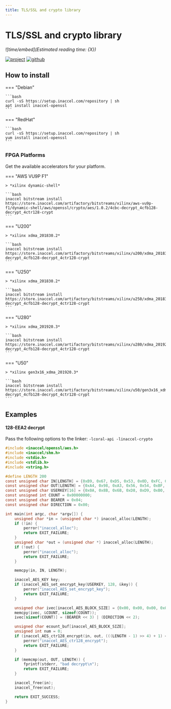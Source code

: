 ```yaml
---
title: TLS/SSL and crypto library
---
```


# TLS/SSL and crypto library

*![time/embed](Estimated reading time: {X})*

[![project](https://img.shields.io/static/v1?logo=OpenSSL&color=721412&label=Project&message=OpenSSL&style=for-the-badge)](https://openssl.org)
[![github](https://img.shields.io/static/v1?logo=GitHub&color=181717&label=GitHub&message=Code&style=for-the-badge)](https://github.com/inaccel/openssl)

## How to install

=== "Debian"

	```bash
	curl -sS https://setup.inaccel.com/repository | sh
	apt install inaccel-openssl
	```

=== "RedHat"

	```bash
	curl -sS https://setup.inaccel.com/repository | sh
	yum install inaccel-openssl
	```

### FPGA Platforms

Get the available accelerators for your platform.

=== "AWS VU9P F1"

	> *xilinx dynamic-shell*

	```bash
	inaccel bitstream install https://store.inaccel.com/artifactory/bitstreams/xilinx/aws-vu9p-f1/dynamic-shell/aws/openssl/crypto/aes/1.0.2/4cbc-decrypt_4cfb128-decrypt_4ctr128-crypt
	```

=== "U200"

	> *xilinx xdma_201830.2*

	```bash
	inaccel bitstream install https://store.inaccel.com/artifactory/bitstreams/xilinx/u200/xdma_201830.2/openssl/crypto/aes/1.0.2/4cbc-decrypt_4cfb128-decrypt_4ctr128-crypt
	```

=== "U250"

	> *xilinx xdma_201830.2*

	```bash
	inaccel bitstream install https://store.inaccel.com/artifactory/bitstreams/xilinx/u250/xdma_201830.2/openssl/crypto/aes/1.0.2/4cbc-decrypt_4cfb128-decrypt_4ctr128-crypt
	```

=== "U280"

	> *xilinx xdma_201920.3*

	```bash
	inaccel bitstream install https://store.inaccel.com/artifactory/bitstreams/xilinx/u280/xdma_201920.3/openssl/crypto/aes/1.0.2/4cbc-decrypt_4cfb128-decrypt_4ctr128-crypt
	```

=== "U50"

	> *xilinx gen3x16_xdma_201920.3*

	```bash
	inaccel bitstream install https://store.inaccel.com/artifactory/bitstreams/xilinx/u50/gen3x16_xdma_201920.3/openssl/crypto/aes/1.0.2/4cbc-decrypt_4cfb128-decrypt_4ctr128-crypt
	```

## Examples

#### 128-EEA2 decrypt

Pass the following options to the linker: `-lcoral-api -linaccel-crypto`

```c
#include <inaccel/openssl/aes.h>
#include <inaccel/shm.h>
#include <stdio.h>
#include <stdlib.h>
#include <string.h>

#define LENGTH 200
const unsigned char IN[LENGTH] = {0xB9, 0x67, 0xD5, 0x53, 0x0D, 0xFC, 0x48, 0x37, 0x1E, 0xE0, 0xEA, 0x48, 0xB7, 0x1D, 0xA4, 0x10, 0x6F, 0x6C, 0xC0, 0x54, 0x1F, 0x06, 0xBF, 0x66, 0x40, 0x4E, 0xC3, 0x75, 0x4E, 0x0A, 0x0D, 0xC8, 0xDD, 0x66, 0x2C, 0x0E, 0xFE, 0xE0, 0x95, 0x8D, 0x3F, 0x12, 0xCF, 0x9C, 0xF2, 0xCA, 0xDA, 0xFF, 0xC6, 0x2E, 0xE3, 0xD1, 0x5A, 0x45, 0xB3, 0xF6, 0xAA, 0x4C, 0x6E, 0x78, 0x5B, 0x57, 0x86, 0xFC, 0xA2, 0xCF, 0x4C, 0x36, 0xE3, 0xAA, 0xE6, 0x8C, 0x8D, 0xB7, 0x02, 0xBE, 0x99, 0xD1, 0x88, 0x5A, 0x99, 0xCA, 0x88, 0xE3, 0xBA, 0xCC, 0xA1, 0xFD, 0xB2, 0x83, 0xC4, 0xC4, 0x07, 0x0A, 0xC7, 0x2D, 0x06, 0xCB, 0x2E, 0x5E, 0xC6, 0xBE, 0x0C, 0xA6, 0x27, 0xAA, 0xDA, 0x49, 0x45, 0x81, 0x62, 0x36, 0x0D, 0xEE, 0x93, 0xF9, 0x8D, 0x3A, 0x05, 0xB6, 0xE5, 0xA7, 0x19, 0x08, 0x26, 0xF6, 0x56, 0xF0, 0x1B, 0x2A, 0x58, 0x5B, 0xC7, 0x1B, 0xE9, 0x1A, 0x3B, 0x9D, 0xEF, 0xF1, 0xA7, 0x50, 0x2D, 0x70, 0x9D, 0x6C, 0x8E, 0x60, 0xE0, 0x31, 0xE4, 0xDE, 0x50, 0xE0, 0xF6, 0x80, 0x02, 0x94, 0xD3, 0xEF, 0xA7, 0x5B, 0xC3, 0x66, 0x5D, 0x82, 0x8E, 0xEB, 0x48, 0x68, 0x0B, 0x4B, 0xD4, 0xC9, 0xEE, 0x1F, 0x5F, 0x06, 0xF7, 0xBE, 0xAC, 0x2B, 0x9B, 0x67, 0xF7, 0x43, 0x79, 0xB2, 0xCC, 0xB8, 0xE9, 0x15, 0xCE, 0x5E, 0xD1, 0x1E, 0xB4, 0x8C, 0x12, 0x70};
const unsigned char OUT[LENGTH] = {0xA4, 0x98, 0xA3, 0x56, 0x54, 0xBF, 0xF2, 0xFD, 0xFA, 0x7A, 0x6C, 0x53, 0x15, 0x14, 0xEA, 0xE3, 0x2E, 0x52, 0x8F, 0x20, 0x57, 0x09, 0x58, 0x28, 0xA8, 0x06, 0xD5, 0xD1, 0x53, 0x83, 0x78, 0x76, 0x1C, 0x9A, 0x4B, 0xEE, 0x59, 0x3E, 0x6B, 0x53, 0x37, 0xD6, 0x25, 0x4B, 0x69, 0x8F, 0xAE, 0x96, 0x60, 0x3D, 0x36, 0xB6, 0xC5, 0x8D, 0xDE, 0x6D, 0x12, 0x33, 0x3E, 0xE3, 0xB5, 0xB5, 0x5A, 0xD0, 0xCF, 0x24, 0x3E, 0x28, 0xE0, 0xA8, 0xFA, 0x97, 0xFD, 0x1F, 0xE1, 0x67, 0x2D, 0x0F, 0x7C, 0x8D, 0xCB, 0x31, 0x43, 0x90, 0xBD, 0xA0, 0x7C, 0xCF, 0xD2, 0xB9, 0xB2, 0x88, 0xED, 0x8B, 0xD7, 0xBC, 0x2F, 0x16, 0x64, 0x0F, 0x3D, 0xDD, 0xA5, 0x3B, 0x7B, 0x07, 0x21, 0xA8, 0x94, 0x1C, 0x35, 0xDE, 0x4D, 0xF6, 0xED, 0x89, 0x97, 0x69, 0xD7, 0x69, 0xA1, 0x0A, 0x70, 0x8F, 0x94, 0x48, 0xCA, 0x42, 0xDC, 0xAD, 0xD0, 0x98, 0x8A, 0xF4, 0x52, 0x06, 0x7A, 0x72, 0x2D, 0x0F, 0x0E, 0x61, 0x6C, 0x5A, 0xD6, 0x5A, 0xE2, 0x6D, 0xC2, 0xBA, 0x56, 0x64, 0x43, 0x45, 0x72, 0x56, 0x0C, 0xBB, 0x98, 0xE7, 0x69, 0x68, 0xFF, 0x72, 0x5C, 0x51, 0x77, 0x56, 0xC3, 0x23, 0x64, 0x50, 0x03, 0xCF, 0xA9, 0xD9, 0xA8, 0x0B, 0x46, 0x6B, 0x44, 0x1B, 0x4E, 0x86, 0x60, 0x3F, 0xDC, 0x6B, 0xF9, 0x74, 0xD2, 0x62, 0x5B, 0xD1, 0x54, 0x36, 0x22, 0xCA, 0x8B, 0x64};
const unsigned char USERKEY[16] = {0x0A, 0x8B, 0x6B, 0xD8, 0xD9, 0xB0, 0x8B, 0x08, 0xD6, 0x4E, 0x32, 0xD1, 0x81, 0x77, 0x77, 0xFB};
const unsigned int COUNT = 0x00000000;
const unsigned char BEARER = 0x04;
const unsigned char DIRECTION = 0x00;

int main(int argc, char *argv[]) {
	unsigned char *in = (unsigned char *) inaccel_alloc(LENGTH);
	if (!in) {
		perror("inaccel_alloc");
		return EXIT_FAILURE;
	}
	unsigned char *out = (unsigned char *) inaccel_alloc(LENGTH);
	if (!out) {
		perror("inaccel_alloc");
		return EXIT_FAILURE;
	}

	memcpy(in, IN, LENGTH);

	inaccel_AES_KEY key;
	if (inaccel_AES_set_encrypt_key(USERKEY, 128, &key)) {
		perror("inaccel_AES_set_encrypt_key");
		return EXIT_FAILURE;
	}

	unsigned char ivec[inaccel_AES_BLOCK_SIZE] = {0x00, 0x00, 0x00, 0x00, 0x00, 0x00, 0x00, 0x00, 0x00, 0x00, 0x00, 0x00, 0x00, 0x00, 0x00, 0x00};
	memcpy(ivec, &COUNT, sizeof(COUNT));
	ivec[sizeof(COUNT)] = (BEARER << 3) | (DIRECTION << 2);

	unsigned char ecount_buf[inaccel_AES_BLOCK_SIZE];
	unsigned int num = 0;
	if (inaccel_AES_ctr128_encrypt(in, out, (((LENGTH - 1) >> 4) + 1) << 4, &key, ivec, ecount_buf, &num)) {
		perror("inaccel_AES_ctr128_encrypt");
		return EXIT_FAILURE;
	}

	if (memcmp(out, OUT, LENGTH)) {
		fprintf(stderr, "bad decrypt\n");
		return EXIT_FAILURE;
	}

	inaccel_free(in);
	inaccel_free(out);

	return EXIT_SUCCESS;
}
```
